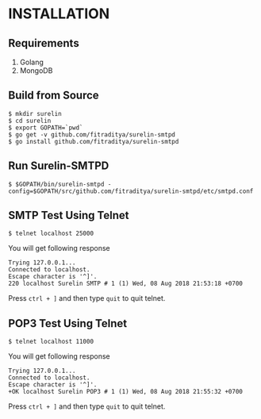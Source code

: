 # INSTALLATION

## Requirements
1. Golang
2. MongoDB

## Build from Source
```
$ mkdir surelin
$ cd surelin
$ export GOPATH=`pwd`
$ go get -v github.com/fitraditya/surelin-smtpd
$ go install github.com/fitraditya/surelin-smtpd
```

## Run Surelin-SMTPD
```
$ $GOPATH/bin/surelin-smtpd -config=$GOPATH/src/github.com/fitraditya/surelin-smtpd/etc/smtpd.conf
```

## SMTP Test Using Telnet
```
$ telnet localhost 25000
```
You will get following response
```
Trying 127.0.0.1...
Connected to localhost.
Escape character is '^]'.
220 localhost Surelin SMTP # 1 (1) Wed, 08 Aug 2018 21:53:18 +0700
```
Press `ctrl + ]` and then type `quit` to quit telnet.

## POP3 Test Using Telnet
```
$ telnet localhost 11000
```
You will get following response
```
Trying 127.0.0.1...
Connected to localhost.
Escape character is '^]'.
+OK localhost Surelin POP3 # 1 (1) Wed, 08 Aug 2018 21:55:32 +0700
```
Press `ctrl + ]` and then type `quit` to quit telnet.
